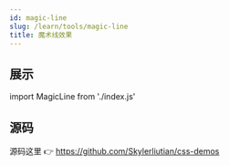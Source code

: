 ```yaml
---
id: magic-line
slug: /learn/tools/magic-line
title: 魔术线效果
---
```


## 展示

import MagicLine from './index.js'

<MagicLine />

## 源码

源码这里 👉 https://github.com/Skylerliutian/css-demos
